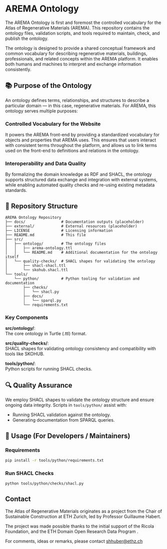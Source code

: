 # AREMA Ontology
The AREMA Ontology is first and foremost the controlled vocabulary for the Atlas of Regenerative Materials (AREMA). This repository contains the ontology files, validation scripts, and tools required to maintain, check, and publish the ontology.

The ontology is designed to provide a shared conceptual framework and common vocabulary for describing regenerative materials, buildings, professionals, and related concepts within the AREMA platform. It enables both humans and machines to interpret and exchange information consistently.

## 📚 Purpose of the Ontology
An ontology defines terms, relationships, and structures to describe a particular domain — in this case, regenerative materials. For AREMA, this ontology serves multiple purposes:

### Controlled Vocabulary for the Website
It powers the AREMA front-end by providing a standardized vocabulary for objects and properties that AREMA uses. This ensures that users interact with consistent terms throughout the platform, and allows us to link terms used on the front-end to definitions and relations in the ontology.

### Interoperability and Data Quality
By formalizing the domain knowledge as RDF and SHACL, the ontology supports structured data exchange and integration with external systems, while enabling automated quality checks and re-using existing metadata standards.

## 📂 Repository Structure
```plaintext
AREMA Ontology Repository
├── docs/                # Documentation outputs (placeholder)
├── external/            # External resources (placeholder)
├── LICENSE              # Licensing information
├── README.md            # This file
├── src/
│   ├── ontology/        # The ontology files
│   │   ├── arema-ontology.ttl
│   │   └── README.md    # Additional documentation for the ontology itself
│   └── quality-checks/  # SHACL shapes for validating the ontology
│       ├── shacl-shacl.ttl
│       └── skohub.shacl.ttl
└── tools/
    └── python/          # Python tooling for validation and documentation
        ├── checks/
        │   └── shacl.py
        ├── docs/
        │   └── sparql.py
        └── requirements.txt
```

### Key Components
**src/ontology/**:  
The core ontology in Turtle (.ttl) format.

**src/quality-checks/**:  
SHACL shapes for validating ontology consistency and compatibility with tools like SKOHUB.

**tools/python/**:  
Python scripts for running SHACL checks.

## 🔍 Quality Assurance
We employ SHACL shapes to validate the ontology structure and ensure ongoing data integrity. Scripts in `tools/python/` assist with:

- Running SHACL validation against the ontology.
- Generating documentation from SPARQL queries.

## 🚀 Usage (For Developers / Maintainers)

### Requirements
```bash
pip install -r tools/python/requirements.txt
```

### Run SHACL Checks
```bash
python tools/python/checks/shacl.py
```

## Contact
The Atlas of Regenerative Materials originates as a project from the Chair of Sustainable Construction at ETH Zurich, led by Professor Guillaume Habert.

The project was made possible thanks to the initial support of the Ricola Foundation, and the ETH Domain Open Research Data Program .

For comments, ideas or remarks, please contact shhuber@ethz.ch
